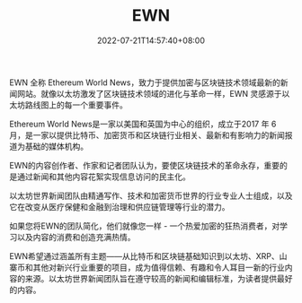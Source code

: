 ﻿---
weight: 
title: "EWN"
description: "EWN 全称 Ethereum World News，致力于提供加密与区块链技术领域最新的新闻网站"
date: 2022-07-21T14:57:40+08:00
lastmod: 2022-07-21T14:57:40+08:00
draft: false
authors: ["Simon"]
featuredImage: "ewn.jpg"
link: "https://en.ethereumworldnews.com/"
tags: ["元宇宙资讯","EWN"]
categories: ["navigation"]
navigation: ["元宇宙资讯"]
lightgallery: true
toc: true
pinned: false
recommend: false
recommend1: false
---
EWN 全称 Ethereum World News，致力于提供加密与区块链技术领域最新的新闻网站。就像以太坊激发了区块链技术领域的进化与革命一样，EWN 灵感源于以太坊路线图上的每一个重要事件。

Ethereum World News是一家以美国和英国为中心的组织，成立于2017 年 6 月，是一家以提供比特币、加密货币和区块链行业相关、最新和有影响力的新闻报道为基础的媒体机构。

EWN的内容创作者、作家和记者团队认为，要使区块链技术的革命永存，重要的是通过新闻和其他内容花絮实现信息访问的民主化。

以太坊世界新闻团队由精通写作、技术和加密货币世界的行业专业人士组成，以及它在改变从医疗保健和金融到治理和供应链管理等行业的潜力。 

如果您将EWN的团队简化，他们就像您一样 - 一个热爱加密的狂热消费者，对学习以及内容的消费和创造充满热情。

EWN希望通过涵盖所有主题——从比特币和区块链基础知识到以太坊、XRP、山寨币和其他对新兴行业重要的项目，成为值得信赖、有趣和令人耳目一新的行业内容的来源。以太坊世界新闻团队旨在遵守较高的新闻和编辑标准，为读者提供最好的内容。